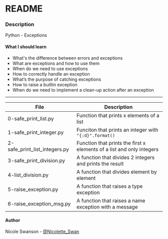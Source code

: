 # README
### Description
Python - Exceptions
#### What I should learn
- What's the difference between errors and exceptions
- What are exceptions and how to use them
- When do we need to use exceptions
- How to correctly handle an exception
- What’s the purpose of catching exceptions
- How to raise a builtin exception
- When do we need to implement a clean-up action after an exception

---
File | Description
-----|------------
0-safe\_print\_list.py | Function that prints x elements of a list
1-safe\_print\_integer.py | Funciton that prints an integer with ```"{:d}".format()```
2-safe_print_list_integers.py | Function that prints the first x elements of a list and only integers
3-safe_print_division.py | A function that divides 2 integers and prints the result
4-list_division.py | A function that divides element by element
5-raise_exception.py | A function that raises a type exception
6-raise_exception_msg.py | A function that raises a name exception with a message

#### Author
Nicole Swanson - [@Nicolette_Swan](https://twitter.com/Nicolette_Swan)
